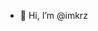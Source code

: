 - 👋 Hi, I’m @imkrz

<!---
imkrz/imkrz is a ✨ special ✨ repository because its `README.md` (this file) appears on your GitHub profile.
You can click the Preview link to take a look at your changes.
--->
